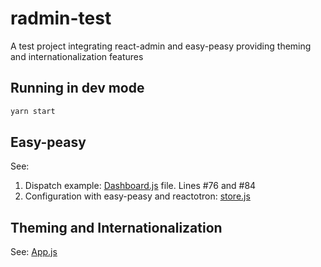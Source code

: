 # radmin-test

A test project integrating react-admin and  easy-peasy providing theming and internationalization features


## Running in dev mode
```bash
yarn start
``` 

## Easy-peasy

See:
1. Dispatch example: [Dashboard.js](./src/components/Dashboard.js) file. Lines #76 and #84
2. Configuration with easy-peasy and reactotron: [store.js](./src/store.js)

## Theming and Internationalization

See: [App.js](./src/App.js)